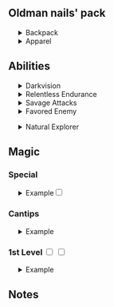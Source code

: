 <style type="text/css">
<!--
 .tab { margin-left: 20px; }
-->
</style>

## Oldman nails' pack

<div class=tab>
<details><summary>Backpack</summary>
    <ul>
        <li>Example</li>
    </ul>
</details>
<details><summary>Apparel</summary>
    <ul>
        <li>Example</li>
    </ul>
</details>
</div>

## Abilities

<div class=tab>
    <details><summary>Darkvision</summary>
    : Thanks to your orc blood, you have superior vision in dark and dim Conditions. You can see in dim light within 60 feet of you as if it were bright light, and in Darkness as if it were dim light. You can’t discern color in Darkness, only Shades of Gray.
    </details>
</div>

<div class=tab>
    <details><summary>Relentless Endurance</summary>
    When you are reduced to 0 Hit Points but not killed outright, you can drop to 1 hit point instead. You can’t use this feature again until you finish a Long Rest.
    </details>
</div>

<div class=tab>
    <details><summary>Savage Attacks</summary>
    When you score a critical hit with a melee weapon Attack, you can roll one of the weapon’s damage dice one additional time and add it to the extra damage of the critical hit.
    </details>
</div>

<div class=tab>
    <details><summary>Favored Enemy</summary>You have significant experience studying, tracking, hunting, and even talking to the undead.

You have advantage on Wisdom (Survival) checks to track your favored enemies, as well as on Intelligence Checks to recall information about them.

You also know one language of your choice that is spoken by your favored enemies, if they speak one at all.</details>
</div>
<div class=tab>
    <details><summary>Natural Explorer</summary>You are particularly familiar with mountains and are adept at traveling and surviving in them. When you make an Intelligence or Wisdom check related to mountains, your Proficiency Bonus is doubled if you are using a skill that you're proficient in.

While traveling for an hour or more in mountains, you gain the following benefits:

 <ul>
  <li>Difficult Terrain doesn't slow your group's Travel.</li>
  <li>Your group can't become lost except by magical means.</li>
  <li>Even when you are engaged in another Activity While Traveling (such as foraging, navigating, or tracking), you remain alert to danger.</li>
  <li>If you are traveling alone, you can move stealthily at a normal pace.</li>
  <li>When you Forage, you find twice as much food as you normally would.</li>
  <li>While tracking other creatures, you also learn their exact number, their sizes, and how long ago they passed through the area.</li>
</ul>

You choose additional favored terrain types at 6th and 10th level.
    </details>
</div>

## Magic

### Special
<div class=tab>
    <details><summary>Example<input type="checkbox"></summary>
Example
    </details>
</div>

### Cantips
<div class=tab>
    <details><summary>Example</summary>
    Example
    </details>
</div>

### 1st Level  <input type="checkbox"> <input type="checkbox">
<div class=tab>
<details><summary>Example</summary>
Example
</details>

</div>


## Notes
